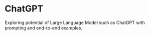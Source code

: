 # ChatGPT
Exploring potential of Large Language Model such as ChatGPT with prompting and end-to-end examples.
